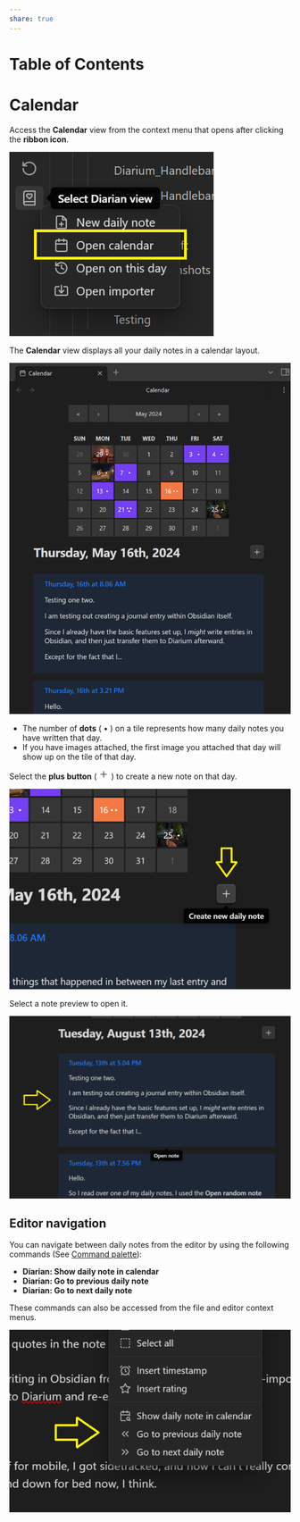 ```yaml
---
share: true
---
```

# Table of Contents

# Calendar
Access the **Calendar** view from the context menu that opens after clicking the **ribbon icon**.

![open-calendar](../Attachments/open-calendar.png)

The **Calendar** view displays all your daily notes in a calendar layout.

![calendar-view](../Attachments/calendar-view.png)

- The number of **dots** ( • ) on a tile represents how many daily notes you have written that day.
- If you have images attached, the first image you attached that day will show up on the tile of that day.

Select the **plus button** ( <svg xmlns="http://www.w3.org/2000/svg" width="18" height="18" viewBox="0 0 24 24" fill="none" stroke="currentColor" stroke-width="1.5" stroke-linecap="round" stroke-linejoin="round" class="lucide lucide-plus"><path d="M5 12h14"/><path d="M12 5v14"/></svg> ) to create a new note on that day.

![new-note-calendar](../Attachments/new-note-calendar.png)

Select a note preview to open it.

![note-preview-calendar](../Attachments/note-preview-calendar.png)

## Editor navigation
You can navigate between daily notes from the editor by using the following commands (See [Command palette](https://help.obsidian.md/Plugins/Command+palette)):
- **Diarian: Show daily note in calendar**
- **Diarian: Go to previous daily note**
- **Diarian: Go to next daily note**

These commands can also be accessed from the file and editor context menus.

![calendar-navigation](../Attachments/calendar-navigation.png)
